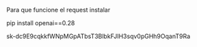 Para que funcione el request instalar

pip install openai==0.28

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